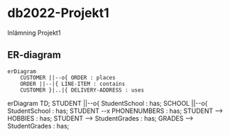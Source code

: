# db2022-Projekt1
Inlämning Projekt1

## ER-diagram
```mermaid
erDiagram
    CUSTOMER ||--o{ ORDER : places
    ORDER ||--|{ LINE-ITEM : contains
    CUSTOMER }|..|{ DELIVERY-ADDRESS : uses
```

erDiagram TD;
STUDENT ||--o{ StudentSchool : has;
SCHOOL ||--o{ StudentSchool : has;
STUDENT --x PHONENUMBERS : has;
STUDENT --> HOBBIES : has;
STUDENT --> StudentGrades : has;
GRADES --> StudentGrades : has;
```
